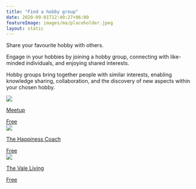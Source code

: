 ```yaml
---
title: "Find a hobby group"
date: 2020-09-01T12:49:27+06:00
featureImage: images/ma/placeholder.jpeg
layout: static
---
```


Share your favourite hobby with others.

Engage in your hobbies by joining a hobby group, connecting with like-minded individuals, and enjoying shared interests.

Hobby groups bring together people with similar interests, enabling knowledge sharing, collaboration, and the discovery of new aspects within your chosen hobby.

<a class="ma-link" href="https://www.meetup.com/"><div class="ma-card ma-card-Community"><div class="ma-icon"><img src ="/images/icon-check.png"/></div><div class="ma-name"><p>Meetup</p></div><div class="ma-paid-text"><span>Free </span></div></div></a><a class="ma-link" href="https://thehappinesscoach.com/why-hobbies-are-important/"><div class="ma-card ma-card-Community"><div class="ma-icon"><img src ="/images/icon-check.png"/></div><div class="ma-name"><p>The Happiness Coach</p></div><div class="ma-paid-text"><span>Free </span></div></div></a><a class="ma-link" href="https://www.thevaleliving.co.uk/why-joining-a-hobby-club-is-good-for-your-wellbeing/"><div class="ma-card ma-card-Community"><div class="ma-icon"><img src ="/images/icon-check.png"/></div><div class="ma-name"><p>The Vale Living</p></div><div class="ma-paid-text"><span>Free </span></div></div></a>  

<br/><br/>






